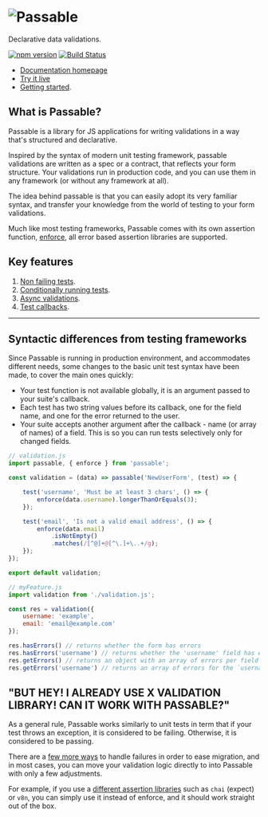 # ![Passable](https://cdn.rawgit.com/fiverr/passable/master/docs/_assets/logo.png?raw=true "Passable")

Declarative data validations.

[![npm version](https://badge.fury.io/js/passable.svg)](https://badge.fury.io/js/passable) [![Build Status](https://travis-ci.org/fiverr/passable.svg?branch=master)](https://travis-ci.org/fiverr/passable)


- [Documentation homepage](https://fiverr.github.io/passable/)
- [Try it live](https://stackblitz.com/edit/passable-example?file=validate.js)
- [Getting started](https://fiverr.github.io/passable/#/./getting_started/writing_tests).

## What is Passable?
Passable is a library for JS applications for writing validations in a way that's structured and declarative.

Inspired by the syntax of modern unit testing framework, passable validations are written as a spec or a contract, that reflects your form structure.
Your validations run in production code, and you can use them in any framework (or without any framework at all).

The idea behind passable is that you can easily adopt its very familiar syntax, and transfer your knowledge from the world of testing to your form validations.

Much like most testing frameworks, Passable comes with its own assertion function, [enforce](https://fiverr.github.io/passable/#/./enforce.md), all error based assertion libraries are supported.

## Key features
1. [Non failing tests](https://fiverr.github.io/passable/#/test/warn_only_tests).
2. [Conditionally running tests](https://fiverr.github.io/passable/#/test/specific).
3. [Async validations](https://fiverr.github.io/passable/#/test/async).
4. [Test callbacks](https://fiverr.github.io/passable/#/getting_started/callbacks).

---

## Syntactic differences from testing frameworks

Since Passable is running in production environment, and accommodates different needs, some changes to the basic unit test syntax have been made, to cover the main ones quickly:

- Your test function is not available globally, it is an argument passed to your suite's callback.
- Each test has two string values before its callback, one for the field name, and one for the error returned to the user.
- Your suite accepts another argument after the callback - name (or array of names) of a field. This is so you can run tests selectively only for changed fields.

```js
// validation.js
import passable, { enforce } from 'passable';

const validation = (data) => passable('NewUserForm', (test) => {

    test('username', 'Must be at least 3 chars', () => {
        enforce(data.username).longerThanOrEquals(3);
    });

    test('email', 'Is not a valid email address', () => {
        enforce(data.email)
            .isNotEmpty()
            .matches(/[^@]+@[^\.]+\..+/g);
    });
});

export default validation;
```

```js
// myFeature.js
import validation from './validation.js';

const res = validation({
    username: 'example',
    email: 'email@example.com'
});

res.hasErrors() // returns whether the form has errors
res.hasErrors('username') // returns whether the 'username' field has errors
res.getErrors() // returns an object with an array of errors per field
res.getErrors('username') // returns an array of errors for the `username` field
```

## "BUT HEY! I ALREADY USE X VALIDATION LIBRARY! CAN IT WORK WITH PASSABLE?"
As a general rule, Passable works similarly to unit tests in term that if your test throws an exception, it is considered to be failing. Otherwise, it is considered to be passing.

There are a [few more ways](https://fiverr.github.io/passable/#/./test/how_to_fail) to handle failures in order to ease migration, and in most cases, you can move your validation logic directly to into Passable with only a few adjustments.

For example, if you use a [different assertion libraries](https://fiverr.github.io/passable/#/./compatability/assertions) such as `chai` (expect) or `v8n`, you can simply use it instead of enforce, and it should work straight out of the box.
